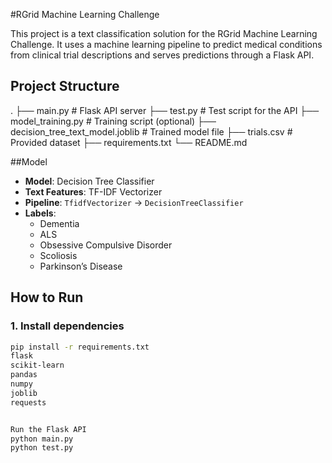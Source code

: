 #RGrid Machine Learning Challenge

This project is a text classification solution for the RGrid Machine Learning Challenge. It uses a machine learning pipeline to predict medical conditions from clinical trial descriptions and serves predictions through a Flask API.

## Project Structure
. ├── main.py # Flask API server ├── test.py # Test script for the API ├── model_training.py # Training script (optional) ├── decision_tree_text_model.joblib # Trained model file ├── trials.csv # Provided dataset ├── requirements.txt └── README.md


##Model

- **Model**: Decision Tree Classifier
- **Text Features**: TF-IDF Vectorizer
- **Pipeline**: `TfidfVectorizer` → `DecisionTreeClassifier`
- **Labels**:
  - Dementia
  - ALS
  - Obsessive Compulsive Disorder
  - Scoliosis
  - Parkinson’s Disease

## How to Run

### 1. Install dependencies

```bash
pip install -r requirements.txt
flask
scikit-learn
pandas
numpy
joblib
requests


Run the Flask API
python main.py
python test.py
